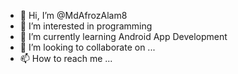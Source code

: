 - 👋 Hi, I’m @MdAfrozAlam8
- 👀 I’m interested in programming
- 🌱 I’m currently learning Android App Development
- 💞️ I’m looking to collaborate on ...
- 📫 How to reach me ...

<!---
MdAfrozAlam8/MdAfrozAlam8 is a ✨ special ✨ repository because its `README.md` (this file) appears on your GitHub profile.
You can click the Preview link to take a look at your changes.
--->
